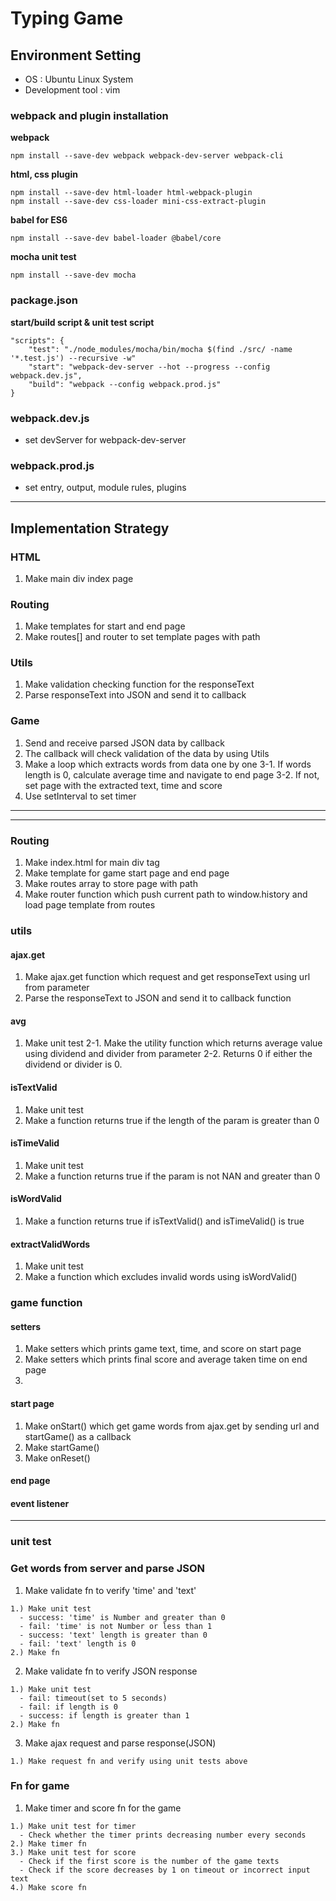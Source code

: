 # Typing Game

## Environment Setting
- OS : Ubuntu Linux System
- Development tool : vim

### webpack and plugin installation
**webpack**
```
npm install --save-dev webpack webpack-dev-server webpack-cli
```
**html, css plugin**
```
npm install --save-dev html-loader html-webpack-plugin
npm install --save-dev css-loader mini-css-extract-plugin
```
**babel for ES6**
```
npm install --save-dev babel-loader @babel/core
```
**mocha unit test**
```
npm install --save-dev mocha
```  

### package.json
**start/build script & unit test script**
```
"scripts": {
    "test": "./node_modules/mocha/bin/mocha $(find ./src/ -name '*.test.js') --recursive -w"
    "start": "webpack-dev-server --hot --progress --config webpack.dev.js",
    "build": "webpack --config webpack.prod.js"
}
```

### webpack.dev.js
- set devServer for webpack-dev-server

### webpack.prod.js
- set entry, output, module rules, plugins

---
## Implementation Strategy
### HTML
1. Make main div index page

### Routing
1. Make templates for start and end page
2. Make routes[] and router to set template pages with path

### Utils
1. Make validation checking function for the responseText
2. Parse responseText into JSON and send it to callback

### Game
1. Send and receive parsed JSON data by callback
2. The callback will check validation of the data by using Utils
3. Make a loop which extracts words from data one by one
3-1. If words length is 0, calculate average time and navigate to end page
3-2. If not, set page with the extracted text, time and score
4. Use setInterval to set timer

---
---

### Routing
1. Make index.html for main div tag
2. Make template for game start page and end page
3. Make routes array to store page with path
4. Make router function which push current path to window.history and load page template from routes

### utils
#### ajax.get
1. Make ajax.get function which request and get responseText using url from parameter
2. Parse the responseText to JSON and send it to callback function
#### avg
1. Make unit test
2-1. Make the utility function which returns average value using dividend and divider from parameter
2-2. Returns 0 if either the dividend or divider is 0.
#### isTextValid
1. Make unit test
2. Make a function returns true if the length of the param is greater than 0
#### isTimeValid
1. Make unit test
2. Make a function returns true if the param is not NAN and greater than 0
#### isWordValid
1. Make a function returns true if isTextValid() and isTimeValid() is true
#### extractValidWords
1. Make unit test
2. Make a function which excludes invalid words using isWordValid()

### game function
#### setters
1. Make setters which prints game text, time, and score on start page
2. Make setters which prints final score and average taken time on end page
3. 

#### start page
1. Make onStart() which get game words from ajax.get by sending url and startGame() as a callback
2. Make startGame() 
2. Make onReset() 

#### 

#### end page 

#### event listener






---
### unit test
### Get words from server and parse JSON
1. Make validate fn to verify 'time' and 'text'
```
1.) Make unit test
  - success: 'time' is Number and greater than 0
  - fail: 'time' is not Number or less than 1
  - success: 'text' length is greater than 0
  - fail: 'text' length is 0
2.) Make fn 
```

2. Make validate fn to verify JSON response
```
1.) Make unit test
  - fail: timeout(set to 5 seconds)
  - fail: if length is 0
  - success: if length is greater than 1
2.) Make fn
```

3. Make ajax request and parse response(JSON)
```
1.) Make request fn and verify using unit tests above
```

### Fn for game
1. Make timer and score fn for the game
```
1.) Make unit test for timer
  - Check whether the timer prints decreasing number every seconds
2.) Make timer fn
3.) Make unit test for score
  - Check if the first score is the number of the game texts
  - Check if the score decreases by 1 on timeout or incorrect input text
4.) Make score fn
```
